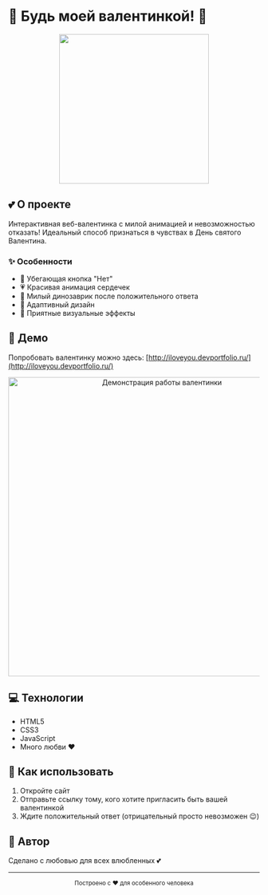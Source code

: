 # 💝 Будь моей валентинкой! 💝

<div align="center">
  <img src="https://media.discordapp.net/attachments/683979559577714728/1338635787478241410/1-1.png" width="300">
</div>

## 💕 О проекте

Интерактивная веб-валентинка с милой анимацией и невозможностью отказать! Идеальный способ признаться в чувствах в День святого Валентина.

### ✨ Особенности

- 🎯 Убегающая кнопка "Нет"
- 💗 Красивая анимация сердечек
- 🦕 Милый динозаврик после положительного ответа
- 💝 Адаптивный дизайн
- 🌈 Приятные визуальные эффекты

## 🚀 Демо

Попробовать валентинку можно здесь: [http://iloveyou.devportfolio.ru/](http://iloveyou.devportfolio.ru/)

<div align="center">
  <img src="preview.gif" alt="Демонстрация работы валентинки" width="600">
</div>

## 💻 Технологии

- HTML5
- CSS3
- JavaScript
- Много любви ❤️

## 🎨 Как использовать

1. Откройте сайт
2. Отправьте ссылку тому, кого хотите пригласить быть вашей валентинкой
3. Ждите положительный ответ (отрицательный просто невозможен 😉)

## 💌 Автор

Сделано с любовью для всех влюбленных 💕

---

<div align="center">
  <sub>Построено с ❤️ для особенного человека</sub>
</div> 